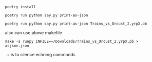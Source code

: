 ```
poetry install

poetry run python say.py print-as-json

poetry run python say.py print-as-json Trains_vs_Orcust_2.yrpX.pb
```

also can use above makefile

```
make -s runpy INFILE=~/Downloads/Trains_vs_Orcust_2.yrpX.pb > asjson.json
```

`-s` is to silence echoing commands
